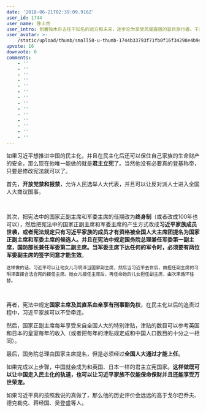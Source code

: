 ```yaml
---
date: '2018-06-21T02:39:09.916Z'
user_id: 1744
user_name: 陈士杰
user_intro: 划着独木舟去往不知名的远方和未来，逐步沦为享受风餐露宿的盲目旅行者。干着留学生和企二代的活儿，操着内阁总理的心。
user_avatar: >-
    /static/upload/thumb/small50-u-thumb-1744b33793f71fb0f16f34298e4b9ea5b3029c60d1bc.png
upvote: 16
downvote: 0
comments:
    - ''
    - ''
    - ''
    - ''
    - ''
    - ''
    - ''
    - ''
    - ''
    - ''
    - ''
    - ''
    - ''
    - ''
---
```


如果习近平想推进中国的民主化，并且在民主化后还可以保住自己家族的生命财产的安全，那么现在他唯一能做的就是**君主立宪**了。当然他没有必要真的登基称帝，只要是修改宪法就可以了。

  

首先，**开放党禁和报禁**，允许人民选举人大代表，并且可以让反对派人士进入全国人大商议国事。

<span style="font-weight: bold;"><br></span>

其次，把宪法中的国家正副主席和军委主席的任期改为**终身制**（或者改成100年也可以），然后把宪法中的国家正副主席和军委主席的产生方式改成**习近平家族成员世袭，**或者宪法规定只有习近平家族的成员才有资格被全国人大主席团提名为国家正副主席和军委主席的候选人。并且在宪法中规定国务院总理兼任军委第一副主席，国防部长兼任军委第二副主席。当军委主席下达任何的军令时，必须要有**两位军委副主席的签字同意才能生效**。

<sub>这样做的话，习近平可以让他女儿习明泽当国家副主席，然后当习近平去世后，由担任副主席的习明泽直接合法合宪的接任主席。她女儿接任主席后，再任命她的儿女担任副主席，由次来循环往替。</sub>

<span style="font-weight: bold;"><br></span>

再者，宪法中规定**国家主席及其直系血亲享有刑事豁免权**，在民主化以后的追责过程中，习近平家族可以不受牵连。

然后，国家正副主席每年享受来自全国人大的特别津贴，津贴的数目可以参考英国和日本的皇室每年的收入（或者把每年的津贴规定成和中国人口数目的十分之一相同）。  

最后，国务院总理由国家主席提名，但是必须经过**全国人大通过才能上任**。  

如果完成以上步骤，中国就会成为和英国、日本一样的君主立宪国家。**这样做既可以让中国走入民主化的轨道，也可以让习近平家族不仅能保命保财并且还能享受万世荣宠。**  

如果习近平真的按照我说的真做了，那么他的历史评价会远远的高于戈尔巴乔夫、德克勒克、蒋经国、吴登盛等人。

<span style="font-weight: bold;"><br></span>

<span style="font-weight: bold;"><br></span>

<span style="font-weight: bold;"><br></span>
